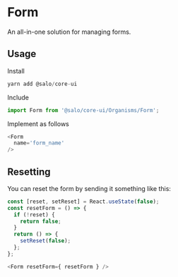 # Form

An all-in-one solution for managing forms.

## Usage

Install

```javascript
yarn add @salo/core-ui
```

Include

```javascript
import Form from '@salo/core-ui/Organisms/Form';
```

Implement as follows

```javascript
<Form
  name='form_name'
/>
```

## Resetting

You can reset the form by sending it something like this:

```javascript
const [reset, setReset] = React.useState(false);
const resetForm = () => {
  if (!reset) {
    return false;
  }
  return () => {
    setReset(false);
  };
};

<Form resetForm={ resetForm } />
```